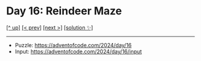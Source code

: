 # Day 16: Reindeer Maze

[[^ up]](../../README.asciidoc) [[< prev]](../day-15/README.MD) [[next >]](../day-17/README.MD) [[solution ✨]](./solve.py)

<!-- article begin -->

<!-- article end -->

---

* Puzzle: https://adventofcode.com/2024/day/16
* Input: https://adventofcode.com/2024/day/16/input

